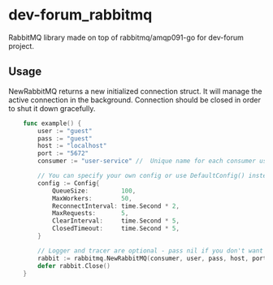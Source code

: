 # dev-forum_rabbitmq
RabbitMQ library made on top of rabbitmq/amqp091-go for dev-forum project. 


## Usage
 NewRabbitMQ returns a new initialized connection struct.
 It will manage the active connection in the background.
 Connection should be closed in order to shut it down gracefully.

```go
	func example() {
		user := "guest"
		pass := "guest"
		host := "localhost"
		port := "5672"
		consumer := "user-service" //  Unique name for each consumer used to sign messages.

		// You can specify your own config or use DefaultConfig() instead.
		config := Config{
			QueueSize:         100,
			MaxWorkers:        50,
			ReconnectInterval: time.Second * 2,
			MaxRequests:       5,
			ClearInterval:     time.Second * 5,
			ClosedTimeout:     time.Second * 5,
		}

		// Logger and tracer are optional - pass nil if you don't want Rabbit to log or trace.
		rabbit := rabbitmq.NewRabbitMQ(consumer, user, pass, host, port, config, nil, nil)
		defer rabbit.Close()
	}
```